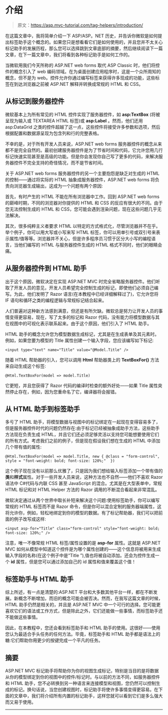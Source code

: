 # 介绍

> 原文：<https://asp.mvc-tutorial.com/tag-helpers/introduction/>

在这篇文章中，我将简单介绍一下 ASP/ASP。NET 历史，并告诉你微软是如何提出标签助手这个概念的。如果您只是想看看它们是如何使用的，并且您并不太关心标记助手的发展历程，那么您可以选择跳到文章底部的摘要，然后继续阅读下一篇文章，在下一篇文章中，我们将看到各种标记助手是如何工作的。

当微软用我们今天所称的 ASP.NET web forms 取代 ASP Classic 时，他们将控件的概念引入了 web 编码领域。在为桌面创建应用程序时，这是一个众所周知的概念，但不是为 web。控件允许你通过编写标签来获得许多现成的功能，这些标签在到达浏览器之前被 ASP.NET 解释并转换成常规的 HTML 和 CSS。

## 从标记到服务器控件

微软基本上为所有常见的 HTML 控件实现了服务器控件，如 **asp:TextBox** (将被呈现为输入或 TEXTAREA HTML 标签)或 **asp:Label** 。然而，他们还用 asp:DataGrid 之类的控件超越了这一点，这些控件将接受许多参数和选项，然后根据配置和数据源呈现为包含列和行的完整表格。

不幸的是，对于所有开发人员来说，ASP.NET web forms 服务器控件的概念从来都不是完全自然的。最初创建服务器控件是为了节省时间和代码，它允许您用几行标记快速实现甚至是高级的功能。但是你会发现你自己写了更多的代码，来解决服务器控件不完全支持的奇怪情况，而不是节省时间。

关于 ASP.NET web forms 服务器控件的另一个主要抱怨是缺乏对生成的 HTML 的控制——通过将实际的 HTML 抽象成服务器控件，ASP.NET web forms 将负责向浏览器生成输出，这成为一个问题有两个原因:

<input type="hidden" name="IL_IN_ARTICLE">

首先，有时产生的 HTML 不能在所有浏览器中工作。回到 ASP.NET web forms 的巅峰时期，不同的浏览器对你提供的 HTML 和 CSS 的反应有很大的不同。由于您无法控制生成的 HTML 和 CSS，您可能会遇到渲染问题，现在这些问题几乎无法解决。

其次，很多纯粹主义者要求 HTML 以特定的方式格式化，尽管浏览器并不在乎。举个例子，你可以用大写或小写来写 HTML 标签，你可以用单引号或双引号来表示属性/值等等。浏览器并不关心，但是许多程序员习惯于区分大小写的编程语言，当他们编写的 HTML 与服务器控件生成的 HTML 格式不同时，他们的眼睛会痛。

## 从服务器控件到 HTML 助手

出于这个原因，微软决定在实现 ASP.NET MVC 时完全省略服务器控件。他们听取了开发人员的意见，开发人员希望完全控制生成的标记，即使他们必须自己编写。为此，他们发明了 Razor 语言(在本教程中已经详细解释过了)，它允许您将 IF 语句和循环之类的编程逻辑与常规标记结合起来。

人们普遍对这种新方法感到满意，但还是有所欠缺。微软总是努力让开发人员的事情变得更容易，现在，写了太多的标记和 Razor 代码，没有能力将模型数据与其在视图中的可视化表示联系起来。由于这个原因，他们引入了 HTML 助手。

HTML 助手的概念允许您为模型数据生成标记，尤其是在生成表单及其元素时。例如，如果您要为模型的 Title 属性创建一个输入字段，您应该编写如下标记:

```
<input type="text" name="Title" value="@Model.Title" />
```

随着 HTML 帮助器的引入，您可以调用 **Html** 帮助器类上的 **TextBoxFor()** 方法来自动生成这个标签:

```
@Html.TextBoxFor(model => model.Title)
```

它更短，并且您获得了 Razor 代码的编译时检查的额外好处——如果 Title 属性突然停止存在，例如，因为您重命名了它，编译器将会报错。

## 从 HTML 助手到标签助手

多亏了 HTML 助手，将模型数据与视图中的标记绑定在一起现在变得容易多了，但是服务器控件时代的问题仍然存在:由于标记已经被抽象成助手方法，这些助手方法现在负责生成 HTML，并且它们还必须足够灵活以支持您可能想要使用它们的所有方式。考虑我们之前的例子，但是现在假设我们想在生成的 HTML 中添加几个带有值的属性:

```
@Html.TextBoxFor(model => model.Title, new { @class = "form-control", style = "font-weight: bold; font-size: 120%;"  })
```

这个例子现在没有以前那么优雅了，只是因为我们想给输入标签添加一个带有值的**类**和**样式**属性。对于一些开发人员来说，这种方法也不自然——他们不喜欢 Razor 语法中 C#代码与内联 CSS 甚至 JavaScript 的混合。尤其是在大型表单中，常规 HTML 标记和对 HTML Helper 方法的 Razor 调用的不断混合看起来非常混乱。

微软决定通过从两个世界中取长补短来解决这个问题:使用标签助手，你可以编写常规的 HTML 标签而不是 Razor 命令，但是你可以混合定制的服务器端属性，这将允许你，例如，轻松地绑定到你的模型的数据。有了标记帮助器，我们可以把前面的例子改写成这样:

```
<input asp-for="Title" class="form-control" style="font-weight: bold; font-size: 120%;" />
```

注意，唯一不像常规 HTML 标签/属性设置的是 **asp-for** 属性。这就是 ASP.NET MVC 如何从模型中知道这个控件是为哪个属性创建的——这个信息将被用来生成输入字段的名称(在这个例子中是“Title ”),值也将被自动添加。还会为控件生成一个 **id** 属性，但是您可以通过添加自己的 id 属性和值来覆盖这个值！

## 标签助手与 HTML 助手

综上所述，有一点是清楚的:ASP.NET 平台和大多数其他平台一样，都在不断发展。新概念不断增加，而旧的概念可能会被否决。然而，在我写这篇文章的时候，HTML 助手仍然是相关的，并且是 ASP.NET MVC 中一个可行的选择。您可能更喜欢它们的语法或工作方式，但是除此之外，它们还能做一些事情，而标签助手还不能做这些事情。

因此，在本教程中，您还会看到标签助手和 HTML 助手的使用。这很好——使用您认为最适合手头任务的任何方法。毕竟，标签助手和 HTML 助手都是语法上的糖:它们帮助你用更少的按键完成一个平凡的任务。

## 摘要

ASP.NET MVC 标记助手将帮助你为你的视图生成标记，特别是当目的是将数据从你的模型绑定到你的视图中的控件/标记时。与以前的方法不同，如服务器控件和 HTML 助手，您不必转换到另一种语言来连接模型和视图，您仍然可以控制生成的标记。换句话说，当您创建视图时，标记助手将使许多事情变得更容易。在下面的文章中，我们将介绍所有内置的标记助手，这样您就可以看到它们是多么强大而又易于使用。

* * *